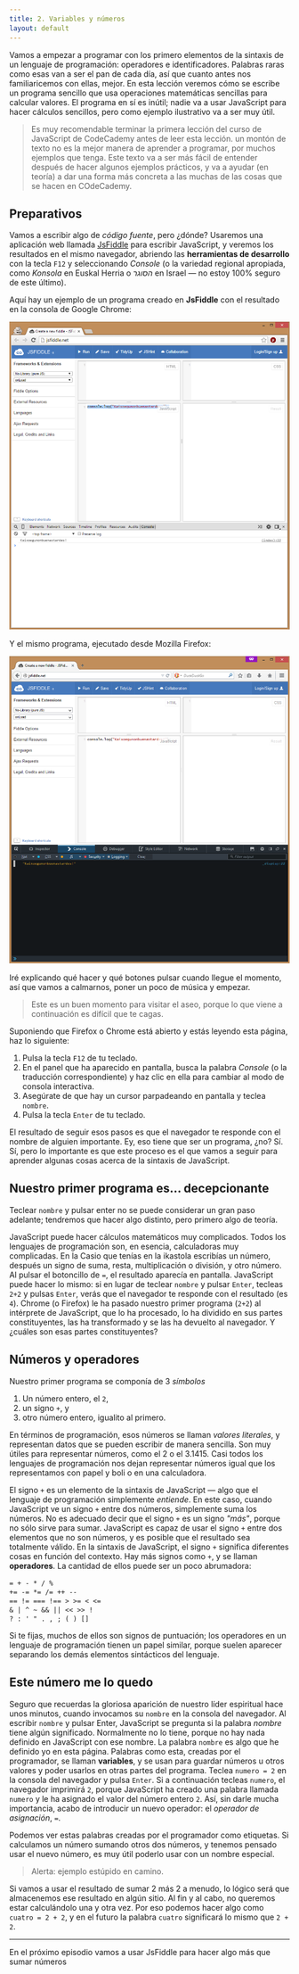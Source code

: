 ```yaml
---
title: 2. Variables y números
layout: default
---
```


Vamos a empezar a programar con los primero elementos de la sintaxis de un lenguaje de programación: 
operadores e identificadores. Palabras raras como esas van a ser el pan de cada día, así que cuanto 
antes nos familiaricemos con ellas, mejor. En esta lección veremos cómo se escribe un programa sencillo que
usa operaciones matemáticas sencillas para calcular valores. El programa en sí es inútil; nadie
va a usar JavaScript para hacer cálculos sencillos, pero como ejemplo ilustrativo va a ser muy útil.

> Es muy recomendable terminar la primera lección del curso de JavaScript de CodeCademy antes de leer 
> esta lección. un montón de texto no es la mejor manera de aprender a programar, por muchos ejemplos
> que tenga. Este texto va a ser más fácil de entender después de hacer algunos ejemplos prácticos, y va a
> ayudar (en teoría) a dar una forma más concreta a las muchas de las cosas que se hacen en COdeCademy.

## Preparativos

Vamos a escribir algo de *código fuente*, pero ¿dónde? Usaremos una aplicación web llamada 
[JsFiddle](http://jsfiddle.net/) para escribir JavaScript, y veremos los resultados en el 
mismo navegador, abriendo las **herramientas de desarrollo** con la tecla `F12` y seleccionando
*Console* (o la variedad regional apropiada, como *Konsola* en Euskal Herria o *הסוגר* en Israel &mdash; no
estoy 100% seguro de este último).

Aquí hay un ejemplo de un programa creado en **JsFiddle** con el resultado en la consola de Google Chrome:

[![Has clic para agrandizar](/images/2-chrome-console.png)](/images/2-chrome-console.png "Has clic para agrandizar")

Y el mismo programa, ejecutado desde Mozilla Firefox:

[![Has clic para agrandizar](/images/2-firefox-console.png)](/images/2-firefox-console.png "Has clic para agrandizar")

Iré explicando qué hacer y qué botones pulsar cuando llegue el momento, así que vamos a calmarnos, 
poner un poco de música y empezar.

> Este es un buen momento para visitar el aseo, porque lo que viene
a continuación es difícil que te cagas.

<script>
    var nombre = "Sabin Arana ta Goiri";
</script>

Suponiendo que Firefox o Chrome está abierto y estás leyendo esta página, haz lo siguiente:

1. Pulsa la tecla `F12` de tu teclado.
2. En el panel que ha aparecido en pantalla, busca la palabra *Console* (o la traducción correspondiente) y haz clic en ella para cambiar al modo de consola interactiva. 
3. Asegúrate de que hay un cursor parpadeando en pantalla y teclea `nombre`.
4. Pulsa la tecla `Enter` de tu teclado.

El resultado de seguir esos pasos es que el navegador te responde con el nombre de alguien importante. Ey, eso tiene que ser un programa, ¿no? Sí. Sí, pero lo importante es que este proceso es el que vamos a seguir
para aprender algunas cosas acerca de la sintaxis de JavaScript.

## Nuestro primer programa es... decepcionante

Teclear `nombre` y pulsar enter no se puede considerar un gran paso adelante; tendremos que hacer algo distinto, pero primero algo de teoría.

JavaScript puede hacer cálculos matemáticos muy complicados. Todos los lenguajes de programación son,
en esencia, calculadoras muy complicadas. En la Casio que tenías en la ikastola escribías un número,
después un signo de suma, resta, multiplicación o división, y otro número. Al pulsar el botoncillo
de `=`, el resultado aparecía en pantalla. JavaScript puede hacer lo mismo: si en lugar de teclear
`nombre` y pulsar `Enter`, tecleas `2+2` y pulsas `Enter`, verás que el navegador te responde con el
resultado (es `4`). Chrome (o Firefox) le ha pasado nuestro primer programa (`2+2`) al intérprete de 
JavaScript, que lo ha procesado, lo ha dividido en sus partes constituyentes, las ha transformado y
se las ha devuelto al navegador. Y ¿cuáles son esas partes constituyentes?

## Números y operadores

Nuestro primer programa se componía de 3 *símbolos*

1. Un número entero, el `2`,
2. un signo `+`, y
3. otro número entero, igualito al primero.

En términos de programación, esos números se llaman *valores literales*, y representan datos que se pueden
escribir de manera sencilla. Son muy útiles para representar números, como el 2 o el 3.1415. Casi todos los
lenguajes de programación nos dejan representar números igual que los representamos con papel y boli o
en una calculadora.

El signo `+` es un elemento de la sintaxis de JavaScript &mdash; algo que el lenguaje de programación simplemente *entiende*. En este caso, cuando JavaScript ve un signo `+` entre dos números, simplemente suma
los números. No es adecuado decir que el signo `+` es un signo *"más"*, porque no sólo sirve para sumar. JavaScript es capaz de usar el signo `+` entre dos elementos que no son números, y es posible que el resultado sea totalmente válido. En la sintaxis de JavaScript, el signo `+` significa diferentes cosas
en función del contexto. Hay más signos como `+`, y se llaman **operadores**. La cantidad de ellos puede ser un poco abrumadora:

~~~
= + - * / %
+= -= *= /= ++ --
== != === !== > >= < <=
& | ^ ~ && || << >> !
? : ' " . , ; ( ) []
~~~

Si te fijas, muchos de ellos son signos de puntuación; los operadores en un lenguaje de programación tienen
un papel similar, porque suelen aparecer separando los demás elementos sintácticos del lenguaje.

## Este número me lo quedo

Seguro que recuerdas la gloriosa aparición de nuestro líder espiritual hace unos minutos, cuando invocamos su
`nombre` en la consola del navegador. Al escribir `nombre` y pulsar Enter, JavaScript se pregunta si la 
palabra *nombre* tiene algún significado. Normalmente no lo tiene, porque no hay nada definido en JavaScript
con ese nombre. La palabra `nombre` es algo que he definido yo en esta página. Palabras como esta,
creadas por el programador, se llaman **variables**, y se usan para guardar números u otros valores y poder
usarlos en otras partes del programa. Teclea `numero = 2` en la consola del navegador y pulsa `Enter`. 
Si a continuación tecleas `numero`, el navegador imprimirá `2`, porque JavaScript ha creado una palabra
llamada `numero` y le ha asignado el valor del número entero `2`. Así, sin darle mucha importancia, 
acabo de introducir un nuevo operador: el *operador de asignación*, `=`.

Podemos ver estas palabras creadas por el programador como etiquetas. Si calculamos un número sumando
otros dos números, y tenemos pensado usar el nuevo número, es muy útil poderlo usar con un nombre especial.

> Alerta: ejemplo estúpido en camino.

Si vamos a usar el resultado de sumar 2 más 2 a menudo, lo lógico será que almacenemos ese resultado en 
algún sitio. Al fin y al cabo, no queremos estar calculándolo una y otra vez. Por eso podemos hacer algo como
`cuatro = 2 + 2`, y en el futuro la palabra `cuatro` significará lo mismo que `2 + 2`.

---

En el próximo episodio vamos a usar JsFiddle para hacer algo más que sumar números
